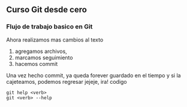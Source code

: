 ## Curso Git desde cero

### Flujo de trabajo basico en Git
Ahora realizamos mas cambios al texto

1) agregamos archivos, 
2) marcamos seguimiento
3) hacemos commit

Una vez hecho commit, ya queda forever guardado en el tiempo y 
si la cajeteamos, podemos regresar  jejeje, ira! codigo
```
git help <verb>
git <verb> --help
```